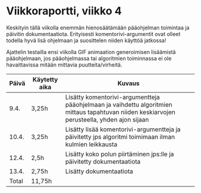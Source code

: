 # Viikkoraportti, viikko 4
Keskityin tällä viikolla enemmän hienosäätämään pääohjelman toimintaa ja päivitin dokumentaatiota. Erityisesti komentorivi-argumentit ovat olleet todella hyvä lisä ohjelmaan ja suosittelen niiden käyttöä jatkossa! 

Ajattelin testailla ensi viikolla GIF animaation generoimisen lisäämistä pääohjelmaan, jos pääohjelmassa tai algoritmien toiminnassa ei ole havaittavissa mitään mittavia puutteita/virheitä.

| Päivä | Käytetty aika | Kuvaus |
| ----- | ------------- | ------ |
| 9.4.  | 3,25h | Lisätty komentorivi-argumentteja pääohjelmaan ja vaihdettu algoritmien mittaus tapahtuvan niiden keskiarvojen perusteella, yhden ajon sijaan |
| 10.4.  | 3,25h | Lisätty lisää komentorivi-argumentteja ja päivitetty jps algoritmi toimimaan ilman kulmien leikkausta |
| 12.4.  | 2,5h | Lisätty koko polun piirtäminen jps:lle ja päivitetty dokumentaatiota |
| 13.4.  | 2,75h | Lisätty dokumentaatiota |
| Total  | 11,75h |  |
